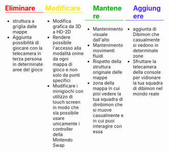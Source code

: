 
<style>
.split3 {
    float: left;
    
    width: 24%;
    padding: 0 0.5%
    }

.clearer{
    float: none; clear: left
    }



.modifica { 
    color:rgb(252, 227, 3) !important;
    //padding-left: 20%;
    border-bottom: solid !important;
    border-width: 1px !important;
}
.mantieni { 
    color:rgb(0, 175, 0) !important; 
    padding-left: 20%;
    border-bottom: solid !important;
    border-width: 1px !important;
}
.elimina { 
    color:rgb(250, 0, 0) !important;
    //padding-left: 20%;
    border-bottom: solid !important;
    border-width: 1px !important;
}
.ok { 
    color:rgb(80, 36, 255) !important;
    padding-left: 20%;
    border-bottom: solid !important;
    border-width: 1px !important;
}


</style>

<div >
    <div class="split3">
        <h2 class="elimina">Eliminare</h2>
        <p>
            <ul>
                <li> struttura a griglia dalle mappe </li>
                <li> Aggiunta possibilità di giocare con la telecamera in terza persona in determinate aree del gioco </li>
            </ul>
        </p>
    </div>
    <div class="split3" >
        <h2 class="modifica">Modificare</h2>
        <p>
            <ul>
                <li> Modifica grafica da 3D a HD-2D </li>
                <li> Rendere possibile l'accesso alla modalità onine da ogni mappa di gioco e non solo da punti specifici </li>
                <li> Modificare i minigiochi con utilizzo di touch screen in modo che sia possibile usare unicamente i controller della Mintendo Swap </li>
            </ul>
        </p>
    </div>
    <div class="split3">
        <h2 class="mantieni"> Mantenere</h2>
        <p>
            <ul>
                <li> Mantenimento visuale dall'alto</li> 
                <li> Mantenimento movimenti fluidi</li>
                <li> Rispetto della struttura originale delle mappe </li>
                <li> zona della mappa in cui pioi vedere la tua squadra di dimbimon che si muove casualmente e in cui puoi interagire con essa </li>
            </ul>
        </p>
    </div>
    <div class="split3">
        <h2 class="ok">Aggiungere </h2>
        <p>
            <ul>
                <li> aggiunta di Dibimon che casualmente si vedono in determinate zone </li>
                <li> Sfruttare la telecamera della console per vidionare la tua squadra di dibimon nel mondo reale </li>
            </ul>
        </p>
    </div>
    <div class="clearer"> </div>
</div>

